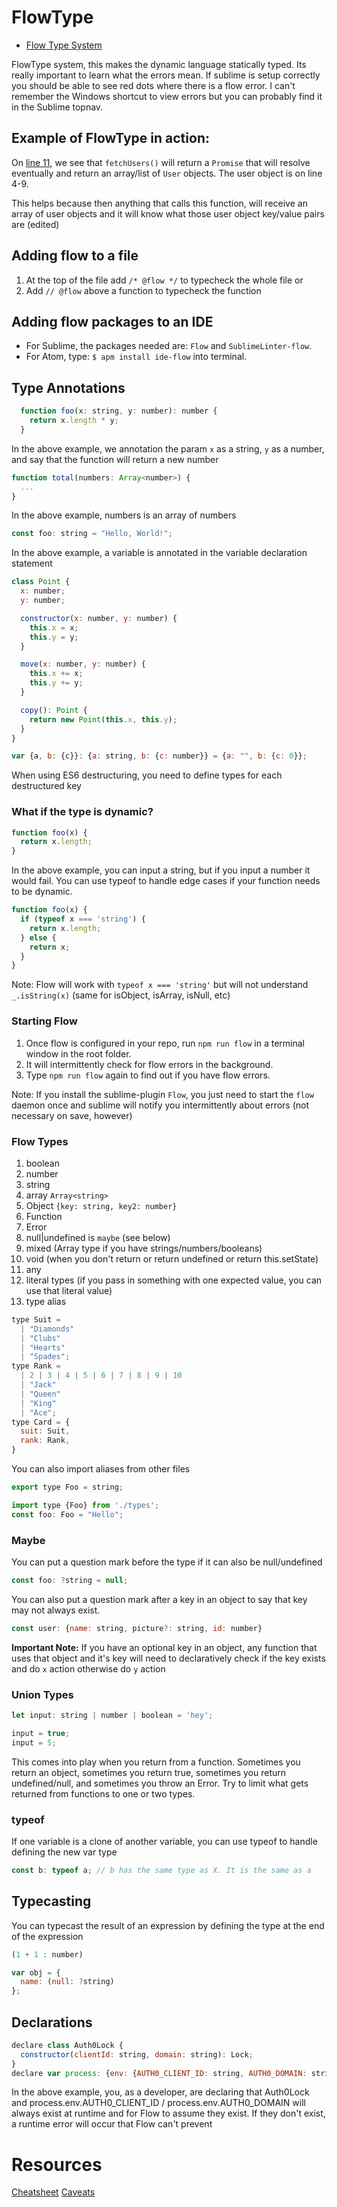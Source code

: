 # FlowType

- [Flow Type System](https://flow.org/en/docs/)

FlowType system, this makes the dynamic language statically typed. Its really important to learn what the errors mean. If sublime is setup correctly you should be able to see red dots where there is a flow error. I can't remember the Windows shortcut to view errors but you can probably find it in the Sublime topnav.

## Example of FlowType in action:

On [line 11](https://code.knledg.com/elm/sandbox/blob/master/server/ctx/users.js#L11), we see that `fetchUsers()` will return a `Promise` that will resolve eventually and return an array/list of `User` objects. The user object is on line 4-9.

This helps because then anything that calls this function, will receive an array of user objects and it will know what those user object key/value pairs are (edited)

## Adding flow to a file

1. At the top of the file add `/* @flow */` to typecheck the whole file or
1. Add `// @flow` above a function to typecheck the function

## Adding flow packages to an IDE

- For Sublime, the packages needed are: `Flow` and `SublimeLinter-flow`.
- For Atom, type: `$ apm install ide-flow` into terminal.

## Type Annotations

```javascript
  function foo(x: string, y: number): number {
    return x.length * y;
  }
```

In the above example, we annotation the param `x` as a string, `y` as a number, and say that the function will
return a new number

```javascript
function total(numbers: Array<number>) {
  ...
}

```

In the above example, numbers is an array of numbers


```javascript
const foo: string = "Hello, World!";
```

In the above example, a variable is annotated in the variable declaration statement

```javascript
class Point {
  x: number;
  y: number;

  constructor(x: number, y: number) {
    this.x = x;
    this.y = y;
  }

  move(x: number, y: number) {
    this.x += x;
    this.y += y;
  }

  copy(): Point {
    return new Point(this.x, this.y);
  }
}
```

```javascript
var {a, b: {c}}: {a: string, b: {c: number}} = {a: "", b: {c: 0}};
```

When using ES6 destructuring, you need to define types for each destructured key


### What if the type is dynamic?

```javascript
function foo(x) {
  return x.length;
}
```

In the above example, you can input a string, but if you input a number it would fail. You can use typeof to handle edge cases
if your function needs to be dynamic.

```javascript
function foo(x) {
  if (typeof x === 'string') {
    return x.length;
  } else {
    return x;
  }
}
```

Note: Flow will work with `typeof x === 'string'` but will not understand `_.isString(x)` (same for isObject, isArray, isNull, etc)



### Starting Flow

1. Once flow is configured in your repo, run `npm run flow` in a terminal window in the root folder.
1. It will intermittently check for flow errors in the background.
1. Type `npm run flow` again to find out if you have flow errors.

Note: If you install the sublime-plugin `Flow`, you just need to start the `flow` daemon once and sublime will notify you intermittently about errors (not necessary on save, however)


### Flow Types

1. boolean
1. number
1. string
1. array `Array<string>`
1. Object `{key: string, key2: number}`
1. Function
1. Error
1. null|undefined is `maybe` (see below)
1. mixed (Array type if you have strings/numbers/booleans)
1. void (when you don't return or return undefined or return this.setState)
1. any
1. literal types (if you pass in something with one expected value, you can use that literal value)
1. type alias

```javascript
type Suit =
  | "Diamonds"
  | "Clubs"
  | "Hearts"
  | "Spades";
type Rank =
  | 2 | 3 | 4 | 5 | 6 | 7 | 8 | 9 | 10
  | "Jack"
  | "Queen"
  | "King"
  | "Ace";
type Card = {
  suit: Suit,
  rank: Rank,
}
```

You can also import aliases from other files

```javascript
export type Foo = string;

import type {Foo} from './types';
const foo: Foo = "Hello";
```

### Maybe

You can put a question mark before the type if it can also be null/undefined

```javascript
const foo: ?string = null;
```

You can also put a question mark after a key in an object to say that key may not always exist.

```javascript
const user: {name: string, picture?: string, id: number}
```

**Important Note:** If you have an optional key in an object, any function that uses that object and it's key will need to declaratively check if the key exists and do `x` action otherwise
do `y` action

### Union Types

```javascript
let input: string | number | boolean = 'hey';

input = true;
input = 5;
```

This comes into play when you return from a function. Sometimes you return an object, sometimes you return true, sometimes you return undefined/null, and sometimes you throw an Error.
Try to limit what gets returned from functions to one or two types.

### typeof
If one variable is a clone of another variable, you can use typeof to handle defining the new var type
```javascript
const b: typeof a; // b has the same type as X. It is the same as a
```

## Typecasting

You can typecast the result of an expression by defining the type at the end of the expression

```javascript
(1 + 1 : number)

var obj = {
  name: (null: ?string)
};
```

## Declarations

```javascript
declare class Auth0Lock {
  constructor(clientId: string, domain: string): Lock;
}
declare var process: {env: {AUTH0_CLIENT_ID: string, AUTH0_DOMAIN: string}};
```

In the above example, you, as a developer, are declaring that Auth0Lock and process.env.AUTH0_CLIENT_ID / process.env.AUTH0_DOMAIN will always exist at runtime and for Flow to assume they exist. If they don't exist, a runtime error will occur that Flow can't prevent



# Resources

[Cheatsheet](http://www.saltycrane.com/blog/2016/06/flow-type-cheat-sheet/)
[Caveats](https://flowtype.org/docs/dynamic-type-tests.html#caveats)
